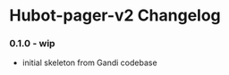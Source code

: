 Hubot-pager-v2 Changelog
==========================

### 0.1.0 - wip
- initial skeleton from Gandi codebase
